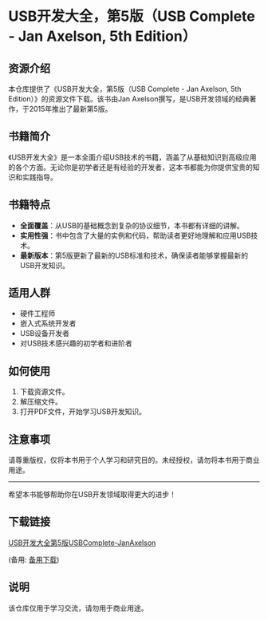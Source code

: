 # USB开发大全，第5版（USB Complete - Jan Axelson, 5th Edition）

## 资源介绍

本仓库提供了《USB开发大全，第5版（USB Complete - Jan Axelson, 5th Edition）》的资源文件下载。该书由Jan Axelson撰写，是USB开发领域的经典著作，于2015年推出了最新第5版。

## 书籍简介

《USB开发大全》是一本全面介绍USB技术的书籍，涵盖了从基础知识到高级应用的各个方面。无论你是初学者还是有经验的开发者，这本书都能为你提供宝贵的知识和实践指导。

## 书籍特点

- **全面覆盖**：从USB的基础概念到复杂的协议细节，本书都有详细的讲解。
- **实用性强**：书中包含了大量的实例和代码，帮助读者更好地理解和应用USB技术。
- **最新版本**：第5版更新了最新的USB标准和技术，确保读者能够掌握最新的USB开发知识。

## 适用人群

- 硬件工程师
- 嵌入式系统开发者
- USB设备开发者
- 对USB技术感兴趣的初学者和进阶者

## 如何使用

1. 下载资源文件。
2. 解压缩文件。
3. 打开PDF文件，开始学习USB开发知识。

## 注意事项

请尊重版权，仅将本书用于个人学习和研究目的。未经授权，请勿将本书用于商业用途。

---

希望本书能够帮助你在USB开发领域取得更大的进步！

## 下载链接
[USB开发大全第5版USBComplete-JanAxelson](https://pan.quark.cn/s/01374ab67f58) 

(备用: [备用下载](https://pan.baidu.com/s/1TzdfaSktPpcQBfZVZfj2BA?pwd=1234))

## 说明

该仓库仅用于学习交流，请勿用于商业用途。
